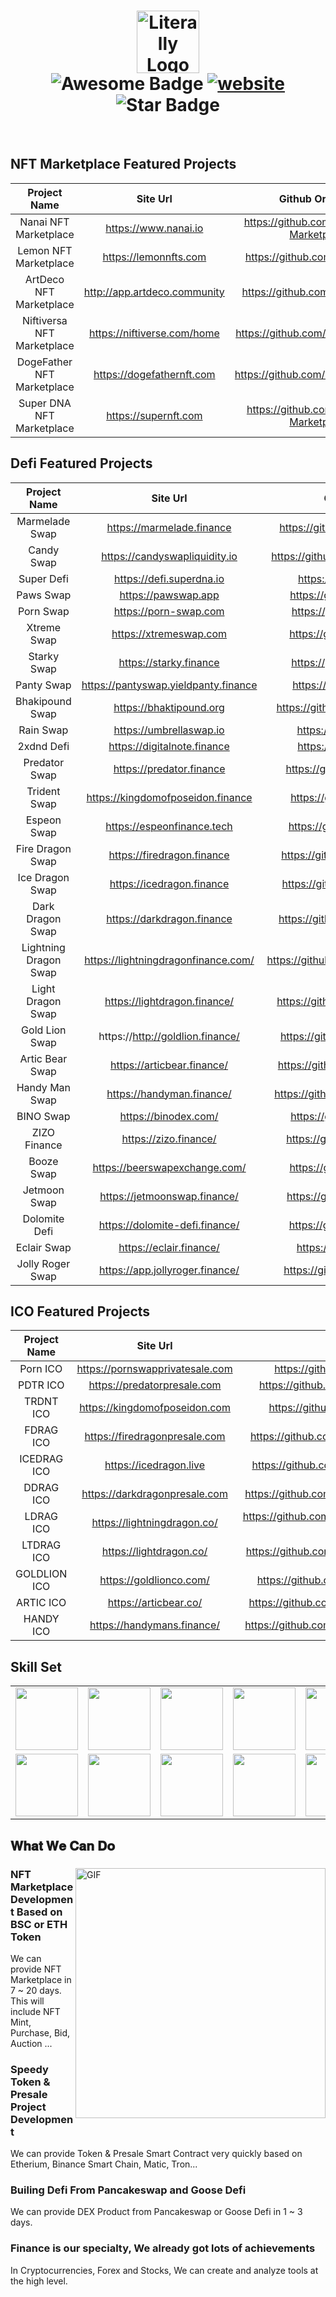 <h1 align="center" > <img src="https://avatars.githubusercontent.com/u/51626000?v=4" width="100px" alt="Literally Logo" />
 <br/>
<img src="https://cdn.rawgit.com/sindresorhus/awesome/d7305f38d29fed78fa85652e3a63e154dd8e8829/media/badge.svg" alt="Awesome Badge"/>
<a href="https://findwrk.app/?utm_source=awesome-github-profile-readme"><img src="https://img.shields.io/static/v1?label=&labelColor=505050&message=findwrk&color=%230076D6&style=flat&logo=google-chrome&logoColor=%230076D6" alt="website"/></a>
<img src="https://img.shields.io/static/v1?label=%F0%9F%8C%9F&message=If%20Useful&style=style=flat&color=BC4E99" alt="Star Badge"/>

</h1> <br>

## NFT Marketplace Featured Projects
Project Name | Site Url | Github Organize
:-------------------------:|:-------------------------:|:-------------------------:
Nanai NFT Marketplace | https://www.nanai.io | https://github.com/Nanai-NFT-Marketplace |
Lemon NFT Marketplace | https://lemonnfts.com | https://github.com/LemonNFTs | 
ArtDeco NFT Marketplace | http://app.artdeco.community | https://github.com/ArtDecoNFTs |
Niftiversa NFT Marketplace | https://niftiverse.com/home | https://github.com/Niftiverse-NFTs |
DogeFather NFT Marketplace | https://dogefathernft.com | https://github.com/DogefatherNFTs |
Super DNA NFT Marketplace | https://supernft.com | https://github.com/SuperNFT-Marketplace |

## Defi Featured Projects
Project Name | Site Url | Github Organize
:-------------------------:|:-------------------------:|:-------------------------:
Marmelade Swap | https://marmelade.finance | https://github.com/marmeladeswap |
Candy Swap | https://candyswapliquidity.io | https://github.com/Candy-Shop-Swap | 
Super Defi | https://defi.superdna.io | https://github.com/sdnadefi |
Paws Swap | https://pawswap.app | https://github.com/paws-swap |
Porn Swap | https://porn-swap.com | https://github.com/porn-swap |
Xtreme Swap | https://xtremeswap.com | https://github.com/xtremeswap |
Starky Swap | https://starky.finance | https://github.com/starkyswap |
Panty Swap | https://pantyswap.yieldpanty.finance | https://github.com/pantyswap |
Bhakipound Swap | https://bhaktipound.org | https://github.com/bhaktipoundswap |
Rain Swap | https://umbrellaswap.io | https://github.com/rainswap |
2xdnd Defi | https://digitalnote.finance | https://github.com/2xdndefi |
Predator Swap | https://predator.finance | https://github.com/predatorswap |
Trident Swap | https://kingdomofposeidon.finance | https://github.com/tridentswap |
Espeon Swap | https://espeonfinance.tech | https://github.com/espeonswap |
Fire Dragon Swap | https://firedragon.finance | https://github.com/firedragonswap |
Ice Dragon Swap | https://icedragon.finance | https://github.com/icedragonswap |
Dark Dragon Swap | https://darkdragon.finance | https://github.com/darkdragonswap |
Lightning Dragon Swap | https://lightningdragonfinance.com/ | https://github.com/lightningdragonswap/ |
Light Dragon Swap | https://lightdragon.finance/ | https://github.com/darkdragonswap/ |
Gold Lion Swap | https://http://goldlion.finance/ | https://github.com/goldlionfinance/ |
Artic Bear Swap | https://articbear.finance/ | https://github.com/articbearfinance/ |
Handy Man Swap | https://handyman.finance/ | https://github.com/handymanfinance/ |
BINO Swap | https://binodex.com/ | https://github.com/bino-swap/ |
ZIZO Finance | https://zizo.finance/ | https://github.com/zizo-finance/ |
Booze Swap | https://beerswapexchange.com/ | https://github.com/boozeswap/ |
Jetmoon Swap | https://jetmoonswap.finance/ | https://github.com/jetmoonswap |
Dolomite Defi | https://dolomite-defi.finance/ | https://github.com/dolomitedefi |
Eclair Swap | https://eclair.finance/ | https://github.com/eclairdefi |
Jolly Roger Swap | https://app.jollyroger.finance/ | https://github.com/jollyrogerswap |

## ICO Featured Projects
Project Name | Site Url | Github Organize
:-------------------------:|:-------------------------:|:-------------------------:
Porn ICO | https://pornswapprivatesale.com | https://github.com/porn-swap/porn-presale |
PDTR ICO | https://predatorpresale.com | https://github.com/predatorswap/predator-presale | 
TRDNT ICO | https://kingdomofposeidon.com | https://github.com/tridentswap/trident-presale |
FDRAG ICO | https://firedragonpresale.com | https://github.com/firedragonswap/firedragon-presale |
ICEDRAG ICO | https://icedragon.live | https://github.com/icedragonswap/icedragon-presale |
DDRAG ICO | https://darkdragonpresale.com | https://github.com/darkdragonswap/darkdragon-presale |
LDRAG ICO | https://lightningdragon.co/ | https://github.com/lightningdragonswap/lightningdragon-presale |
LTDRAG ICO | https://lightdragon.co/ | https://github.com/lightdragonswap/lightdragon-presale |
GOLDLION ICO | https://goldlionco.com/ | https://github.com/goldlionfinance/goldlion-presale |
ARTIC ICO | https://articbear.co/ | https://github.com/articbear-finance/articbear-presale |
HANDY ICO | https://handymans.finance/ | https://github.com/handymanfinance/handyman-presale |

## Skill Set
<table>
  <tr>
    <td><img src="https://cdn.iconscout.com/icon/free/png-64/nginx-4-1174926.png" width="100"></td>
    <td><img src="https://cdn.iconscout.com/icon/free/png-64/node-js-1174925.png" width="100"></td>
    <td><img src="https://cdn.iconscout.com/icon/free/png-64/react-3-1175109.png" width="100"></td>
    <td><img src="https://cdn.iconscout.com/icon/free/png-64/vue-282497.png" width="100"></td>
    <td><img src="https://cdn.iconscout.com/icon/free/png-64/javascript-24-1174950.png" width="100"></td>
    <td><img src="https://cdn.iconscout.com/icon/free/png-64/github-170-1175028.png" width="100"></td>
    <td><img src="https://cdn.iconscout.com/icon/free/png-64/mysql-18-1174938.png" width="100"></td>
    <td><img src="https://cdn.iconscout.com/icon/free/png-64/java-59-1174952.png" width="100"></td>
    <td><img src="https://cdn.iconscout.com/icon/free/png-64/cakephp-3-1175050.png" width="100"></td>
    <td><img src="https://cdn.iconscout.com/icon/free/png-64/html5-2474805-2056091.png" width="100"></td>
    <td><img src="https://cdn.iconscout.com/icon/free/png-64/webpack-1-1174980.png" width="100"></td>
    <td><img src="https://cdn.iconscout.com/icon/free/png-64/visualstudio-1-1174964.png" width="100"></td>
    <td><img src="https://cdn.iconscout.com/icon/free/png-64/django-11-1175036.png" width="100"></td>
    <td><img src="https://cdn.iconscout.com/icon/free/png-64/wordpress-2752021-2284838.png" width="100"></td>
   </tr>
    <tr>
      <td><img src="https://cdn.iconscout.com/icon/free/png-64/asp-3-226071.png" width="100"></td>
      <td><img src="https://cdn.iconscout.com/icon/free/png-64/python-2-226051.png" width="100"></td>
      <td><img src="https://cdn.iconscout.com/icon/free/png-64/laravel-226015.png" width="100"></td>
    <td><img src="https://cdn.iconscout.com/icon/free/png-64/typescript-1174965.png" width="100"></td>
    <td><img src="https://cdn.iconscout.com/icon/free/png-64/symfony-3-1174988.png" width="100"></td>
    <td><img src="https://cdn.iconscout.com/icon/free/png-64/swift-18-1174990.png" width="100"></td>
    <td><img src="https://cdn.iconscout.com/icon/free/png-64/rubymine-1175004.png" width="100"></td>
    <td><img src="https://cdn.iconscout.com/icon/free/png-64/ionic-4-1175016.png" width="100"></td>
    <td><img src="https://cdn.iconscout.com/icon/free/png-64/pycharm-1175008.png" width="100"></td>
    <td><img src="https://cdn.iconscout.com/icon/free/png-64/gradle-2-1174969.png" width="100"></td>
    <td><img src="https://cdn.iconscout.com/icon/free/png-64/go-76-1175027.png" width="100"></td>
    <td><img src="https://cdn.iconscout.com/icon/free/png-64/apple-1237-1174963.png" width="100"></td>
    <td><img src="https://cdn.iconscout.com/icon/free/png-64/electron-67-1175035.png" width="100"></td>
    <td><img src="https://cdn.iconscout.com/icon/free/png-64/angular-3-226070.png" width="100"></td>
   </tr>
  </table>
  
## 𝐖𝐡𝐚𝐭 𝐖𝐞 𝐂𝐚𝐧 𝐃𝐨

<div>
<img align="right" alt="GIF" src="https://github.com/abhisheknaiidu/abhisheknaiidu/blob/master/code.gif?raw=true" width="400" />
 
### NFT Marketplace Development Based on BSC or ETH Token
We can provide NFT Marketplace in 7 ~ 20 days. This will include NFT Mint, Purchase, Bid, Auction ...
 
### Speedy Token & Presale Project Development
We can provide Token & Presale Smart Contract very quickly based on Etherium, Binance Smart Chain, Matic, Tron...
 
### Builing Defi From Pancakeswap and Goose Defi
We can provide DEX Product from Pancakeswap or Goose Defi in 1 ~ 3 days.

### Finance is our specialty, We already got lots of achievements
In Cryptocurrencies, Forex and Stocks, We can create and analyze tools at the high level.

